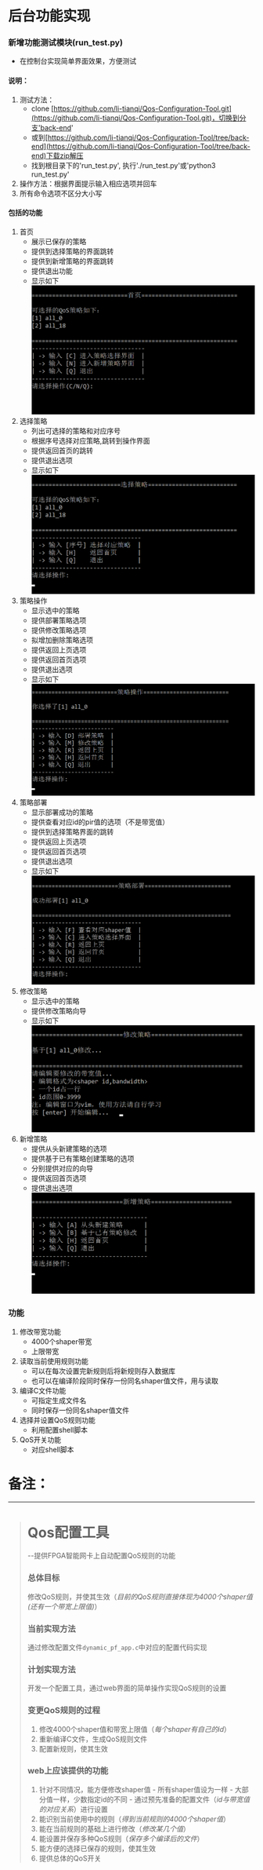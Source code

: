 # 后台功能实现

### 新增功能测试模块(run_test.py)
- 在控制台实现简单界面效果，方便测试  

#### 说明：
1. 测试方法：  
	- clone [https://github.com/li-tianqi/Qos-Configuration-Tool.git](https://github.com/li-tianqi/Qos-Configuration-Tool.git)，切换到分支'back-end'
	- 或到[https://github.com/li-tianqi/Qos-Configuration-Tool/tree/back-end](https://github.com/li-tianqi/Qos-Configuration-Tool/tree/back-end)下载zip解压
	- 找到根目录下的'run_test.py', 执行'./run_test.py'或'python3 run_test.py'
2. 操作方法：根据界面提示输入相应选项并回车
3. 所有命令选项不区分大小写


#### 包括的功能
1. 首页
	- 展示已保存的策略
	- 提供到选择策略的界面跳转
	- 提供到新增策略的界面跳转
	- 提供退出功能
	- 显示如下
![](images/home.png)
2. 选择策略
	- 列出可选择的策略和对应序号
	- 根据序号选择对应策略,跳转到操作界面
	- 提供返回首页的跳转
	- 提供退出选项
	- 显示如下
![](images/choose.png)
3. 策略操作
	- 显示选中的策略
	- 提供部署策略选项
	- 提供修改策略选项
	- 拟增加删除策略选项
	- 提供返回上页选项
	- 提供返回首页选项
	- 提供退出选项
	- 显示如下
![](images/operate.png)
4. 策略部署
	- 显示部署成功的策略
	- 提供查看对应id的pir值的选项（不是带宽值）
	- 提供到选择策略界面的跳转
	- 提供返回上页选项
	- 提供返回首页选项
	- 提供退出选项
	- 显示如下
![](images/deploy.png)
5. 修改策略
	- 显示选中的策略
	- 提供修改策略向导
	- 显示如下
![](images/modify.png)
6. 新增策略
	- 提供从头新建策略的选项
	- 提供基于已有策略创建策略的选项
	- 分别提供对应的向导
	- 提供返回首页选项
	- 提供退出选项
![](images/new.png)



### 功能
1. 修改带宽功能
	- 4000个shaper带宽
	- 上限带宽
2. 读取当前使用规则功能
	- 可以在每次设置完新规则后将新规则存入数据库
	- 也可以在编译阶段同时保存一份同名shaper值文件，用与读取
3. 编译C文件功能
	- 可指定生成文件名
	- 同时保存一份同名shaper值文件
4. 选择并设置QoS规则功能
	- 利用配置shell脚本
5. QoS开关功能
	- 对应shell脚本
	
  
  
# 备注：
---
> # Qos配置工具
> --提供FPGA智能网卡上自动配置QoS规则的功能  
> 
> ### 总体目标
> 修改QoS规则，并使其生效（*目前的QoS规则直接体现为4000个shaper值(还有一个带宽上限值)*）
> 
> ### 当前实现方法
> 通过修改配置文件`dynamic_pf_app.c`中对应的配置代码实现  
> 
> ### 计划实现方法
> 开发一个配置工具，通过web界面的简单操作实现QoS规则的设置
> 
> ### 变更QoS规则的过程
> 1. 修改4000个shaper值和带宽上限值（*每个shaper有自己的id*）
> 2. 重新编译C文件，生成QoS规则文件
> 3. 配置新规则，使其生效
> 
> ### web上应该提供的功能
> 1. 针对不同情况，能方便修改shaper值
	- 所有shaper值设为一样
	- 大部分值一样，少数指定id的不同
	- 通过预先准备的配置文件（*id与带宽值的对应关系*）进行设置
> 2. 能识别当前使用中的规则（*得到当前规则的4000个shaper值*）
> 3. 能在当前规则的基础上进行修改（*修改某几个值*）
> 4. 能设置并保存多种QoS规则（*保存多个编译后的文件*）
> 5. 能方便的选择已保存的规则，使其生效
> 6. 提供总体的QoS开关
